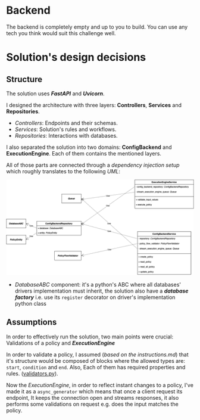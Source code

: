 # Backend

The backend is completely empty and up to you to build.
You can use any tech you think would suit this challenge well.

# Solution's design decisions

## Structure

The solution uses **_FastAPI_** and **_Uvicorn_**.

I designed the architecture with three layers: **Controllers**, **Services** and **Repositories**.
* _Controllers_: Endpoints and their schemas.
* _Services_: Solution's rules and workflows.
* _Repositories_: Interactions with databases.

I also separated the solution into two domains: **ConfigBackend** and **ExecutionEngine**. Each of them contains the
mentioned layers.

All of those parts are connected through a _dependency injection setup_ which roughly translates to the following *UML*:

![Solution's UML](uml.png)

* _DatabaseABC_ component: it's a python's ABC where all databases' drivers implementation must inherit, the solution
also have a **_database factory_** i.e. use its `register`  decorator on driver's implementation python class


## Assumptions

In order to effectively run the solution, two main points were crucial: Validations of a policy and _**ExecutionEngine**_

In order to validate a policy, I assumed (_based on the instructions.md_) that it's structure would be composed of blocks where 
the allowed types are: `start`, `condition` and `end`. Also, Each of them has required properties and rules. ([validators.py](src%2Fdomain%2Fconfig_backend%2Fservices%2Fconfig_backend%2Fvalidators%2Fpolicy_flow%2Fvalidators.py)).


Now the _ExecutionEngine_, in order to reflect instant changes to a policy, I've made it as a `async_generator` which means
that once a client request its endpoint, It keeps the connection open and streams responses, it also performs some
validations on request e.g. does the input matches the policy.
